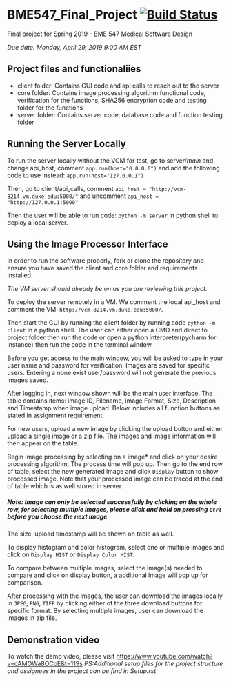 # BME547_Final_Project [![Build Status](https://travis-ci.com/marcelolerendegui/BME547_Final_Project.svg?token=y2E3CUdmbCCXpxoiT8Pe&branch=master)](https://travis-ci.com/marcelolerendegui/BME547_Final_Project)
Final project for Spring 2019 - BME 547 Medical Software Design

*Due date: Monday, April 29, 2019 9:00 AM EST*

## Project files and functionaliies
* client folder: Contains GUI code and api calls to reach out to the server 
* core folder: Contains image processing algorithm functional code, verification for the functions, SHA256 encryption code and testing folder for the functions
* server folder: Contains server code, database code and function testing folder

## Running the Server Locally
To run the server locally without the VCM for test, go to server/_main_ and 
change api_host, comment `app.run(host="0.0.0.0")` and add the following code 
to use instead: `app.run(host="127.0.0.1")` 

Then, go to client/api_calls, comment `api_host = "http://vcm-8214.vm.duke.edu:5000/"` 
and uncomment `api_host = "http://127.0.0.1:5000"`

Then the user will be able to run code: `python -m server` in python shell 
to deploy a local server.
## Using the Image Processor Interface
In order to run the software properly, fork or clone the repository and ensure you have saved the client and core folder and requirements installed.

*The VM server should already be on as you are reviewing this project.*

To deploy the server remotely in a VM. We comment the local api_host and comment
the VM: `http://vcm-8214.vm.duke.edu:5000/`.

Then start the GUI by running the client folder by running code `python -m client` 
in a python shell. The user can either open a CMD and direct to project folder 
then run the code or open a python interpreter(pycharm for instance) then run 
the code in the terminal window. 

Before you get access to the main window, you will be asked to type in your user name and password for verification. Images are saved for specific users. Entering a none exist user/password will not generate the previous images saved.

After logging in, next window shown will be the main user interface. The table contains items: image ID, Filename, image Format, Size, Description and Timestamp when image upload.
Below includes all function buttons as stated in assignment requirement.

For new users, upload a new image by clicking the upload button and either 
upload a single image or a zip file. The images and image information will then appear on the table. 

Begin image processing by selecting on a image* and click on your desire processing algorithm. The process time will pop up. Then go to the end row of table, select the new generated image and click  `Display`
 button to show processed image. Note that your processed image can be traced 
 at the end of table which is as well stored in server.

#####  Note: Image can only be selected successfully  by clicking on the whole row, for selecting multiple images, please click and hold on pressing  `Ctrl` before you choose the next image 

The size, upload timestamp will be shown on table as well.

To display histogram and color histogram, select one or multiple images and 
click on `Display HIST` or `Display Color HIST`.

To compare between multiple images, select the image(s) needed to compare and 
click on display button, a additional image will pop up for comparison.

After processing with the images, the user can download the images locally in
`JPEG`, `PNG`, `TIFF` by clicking either of the three download buttons for 
specific format. By selecting multiple images, user can download the images in
zip file.

## Demonstration video
To watch the demo video, please visit https://www.youtube.com/watch?v=cAMOWa8OCoE&t=119s
*PS:Additional setup files for the project structure and assignees in the project 
can be find in Setup.rst*
